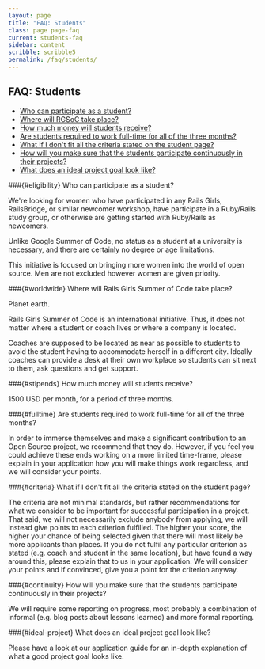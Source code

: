 ```yaml
---
layout: page
title: "FAQ: Students"
class: page page-faq
current: students-faq
sidebar: content
scribble: scribble5
permalink: /faq/students/
---
```


## FAQ: Students

* [Who can participate as a student?](#eligibility)
* [Where will RGSoC take place?](#worldwide)
* [How much money will students receive?](#stipends)
* [Are students required to work full-time for all of the three months?](#fulltime)
* [What if I don't fit all the criteria stated on the student page?](#criteria)
* [How will you make sure that the students participate continuously in their projects?](#continuity)
* [What does an ideal project goal look like?](#ideal-project)


###{#eligibility} Who can participate as a student?

We're looking for women who have participated in any Rails Girls, RailsBridge,
or similar newcomer workshop, have participate in a Ruby/Rails study group, or
otherwise are getting started with Ruby/Rails as newcomers.

Unlike Google Summer of Code, no status as a student at a university is
necessary, and there are certainly no degree or age limitations.

This initiative is focused on bringing more women into the world of open
source. Men are not excluded however women are given priority.


###{#worldwide} Where will Rails Girls Summer of Code take place?

Planet earth.

Rails Girls Summer of Code is an international initiative. Thus, it does not
matter where a student or coach lives or where a company is located.

Coaches are supposed to be located as near as possible to students to avoid the
student having to accommodate herself in a different city. Ideally coaches can
provide a desk at their own workplace so students can sit next to them, ask
questions and get support.


###{#stipends} How much money will students receive?

1500 USD per month, for a period of three months.


###{#fulltime} Are students required to work full-time for all of the three months?

In order to immerse themselves and make a significant contribution to an Open
Source project, we recommend that they do. However, if you feel you could
achieve these ends working on a more limited time-frame, please explain in your
application how you will make things work regardless, and we will consider your
points.

###{#criteria} What if I don't fit all the criteria stated on the student page?

The criteria are not minimal standards, but rather recommendations for what we
consider to be important for successful participation in a project. That said,
we will not necessarily exclude anybody from applying, we will instead give
points to each criterion fulfilled. The higher your score, the higher your
chance of being selected given that there will most likely be more applicants
than places. If you do not fulfil any particular criterion as stated (e.g.
coach and student in the same location), but have found a way around this,
please explain that to us in your application. We will consider your points and
if convinced, give you a point for the criterion anyway.

###{#continuity} How will you make sure that the students participate continuously in their projects?

We will require some reporting on progress, most probably a combination of
informal (e.g. blog posts about lessons learned) and more formal reporting.

###{#ideal-project} What does an ideal project goal look like?

Please have a look at our application guide for an in-depth explanation of what
a good project goal looks like.


